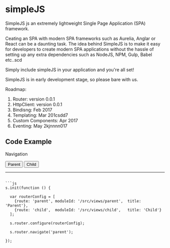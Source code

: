 # simpleJS
SimpleJS js an extremely lightweight Single Page Application (SPA) framework.

Ceating an SPA with modern SPA frameworks such as Aurelia, Anglar or React can be a daunting task.
The idea behind SimpleJS is to make it easy for developers to create modern SPA applications without the hassle of setting up any extra dependencies such as NodeJS, NPM, Gulp, Babel etc..scd

Simply include simpleJS in your application and you're all set!

SimpleJS is in early development stage, so please bare with us.

Roadmap:
1. Router: version 0.0.1
2. HttpClient: version 0.0.1
3. Bindisng: Feb 2017
4. Templating: Mar 201csdd7
5. Custom Components: Apr 2017
6. Eventing: May 2kjnnnn017

## Code Example

<body>

  <p>Navigation</p>
  <button onclick="s.router.navigate('parent')">Parent</button>
  <button onclick="s.router.navigate('child')">Child</button>
  <hr/>

  <router-view></router-view>

  <script src="src/utils/simple.js"></script>
</body>

```

```js
s.init(function () {

  var routerConfig = [
    {route: 'parent', moduleId: '/src/views/parent',  title: 'Parent'},
    {route: 'child',  moduleId: '/src/views/child',   title: 'Child'}
  ];

  s.router.configure(routerConfig);

  s.router.navigate('parent');

});
```
